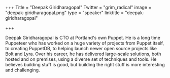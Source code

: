 +++
Title = "Deepak Giridharagopal"
Twitter = "grim_radical"
image = "deepak-giridharagopal.png"
type = "speaker"
linktitle = "deepak-giridharagopal"

+++

Deepak Giridharagopal is CTO at Portland's own Puppet. He is a long time Puppeteer who has worked on a huge variety of projects from Puppet itself, to creating PuppetDB, to helping launch newer open source projects like Bolt and Lyra. Over his career, he has delivered large-scale solutions, both hosted and on premises, using a diverse set of techniques and tools. He believes building stuff is good, but building the right stuff is more interesting and challenging.
